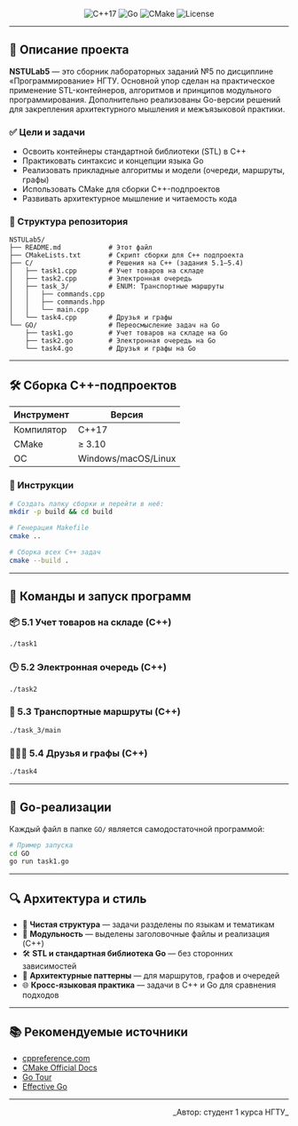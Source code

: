 <!-- README for NSTULab5 Project -->

<p align="center">
  <img src="https://img.shields.io/badge/Language-C%2B%2B17-blue.svg" alt="C++17" />
  <img src="https://img.shields.io/badge/Language-Go-brightgreen.svg" alt="Go" />
  <img src="https://img.shields.io/badge/Build-CMake-green.svg" alt="CMake" />
  <img src="https://img.shields.io/badge/License-MIT-lightgrey.svg" alt="License" />
</p>

---

## 📖 Описание проекта

**NSTULab5** — это сборник лабораторных заданий №5 по дисциплине «Программирование» НГТУ. Основной упор сделан на практическое применение STL-контейнеров, алгоритмов и принципов модульного программирования. Дополнительно реализованы Go-версии решений для закрепления архитектурного мышления и межъязыковой практики.

### ✅ Цели и задачи

* Освоить контейнеры стандартной библиотеки (STL) в C++
* Практиковать синтаксис и концепции языка Go
* Реализовать прикладные алгоритмы и модели (очереди, маршруты, графы)
* Использовать CMake для сборки C++-подпроектов
* Развивать архитектурное мышление и читаемость кода

### 📂 Структура репозитория

```
NSTULab5/
├── README.md            # Этот файл
├── CMakeLists.txt       # Скрипт сборки для C++ подпроекта
├── C/                   # Решения на C++ (задания 5.1–5.4)
│   ├── task1.cpp        # Учет товаров на складе
│   ├── task2.cpp        # Электронная очередь
│   ├── task_3/          # ENUM: Транспортные маршруты
│   │   ├── commands.cpp
│   │   ├── commands.hpp
│   │   └── main.cpp
│   └── task4.cpp        # Друзья и графы
└── GO/                  # Переосмысление задач на Go
    ├── task1.go         # Учет товаров на складе на Go
    ├── task2.go         # Электронная очередь на Go
    └── task4.go         # Друзья и графы на Go
```

---

## 🛠️ Сборка C++-подпроектов

| Инструмент | Версия              |
| ---------- | ------------------- |
| Компилятор | C++17               |
| CMake      | ≥ 3.10              |
| ОС         | Windows/macOS/Linux |

### 🔧 Инструкции

```bash
# Создать папку сборки и перейти в неё:
mkdir -p build && cd build

# Генерация Makefile
cmake ..

# Сборка всех C++ задач
cmake --build .
```

---

## 🚀 Команды и запуск программ

### 📦 5.1 Учет товаров на складе (C++)

```bash
./task1
```

### 🕒 5.2 Электронная очередь (C++)

```bash
./task2
```

### 🚆 5.3 Транспортные маршруты (C++)

```bash
./task_3/main
```

### 🧑‍🤝‍🧑 5.4 Друзья и графы (C++)

```bash
./task4
```

---

## 🧪 Go-реализации

Каждый файл в папке `GO/` является самодостаточной программой:

```bash
# Пример запуска
cd GO
go run task1.go
```

---

## 🔍 Архитектура и стиль

* 📁 **Чистая структура** — задачи разделены по языкам и тематикам
* 🧩 **Модульность** — выделены заголовочные файлы и реализация (C++)
* 🛠 **STL и стандартная библиотека Go** — без сторонних зависимостей
* 🎯 **Архитектурные паттерны** — для маршрутов, графов и очередей
* 🌐 **Кросс-языковая практика** — задачи в C++ и Go для сравнения подходов

---

## 📚 Рекомендуемые источники

* [cppreference.com](https://en.cppreference.com/w/cpp/container)
* [CMake Official Docs](https://cmake.org/documentation/)
* [Go Tour](https://go.dev/tour/welcome)
* [Effective Go](https://go.dev/doc/effective_go)

---

<p align="right">_Автор: студент 1 курса НГТУ_</p>
